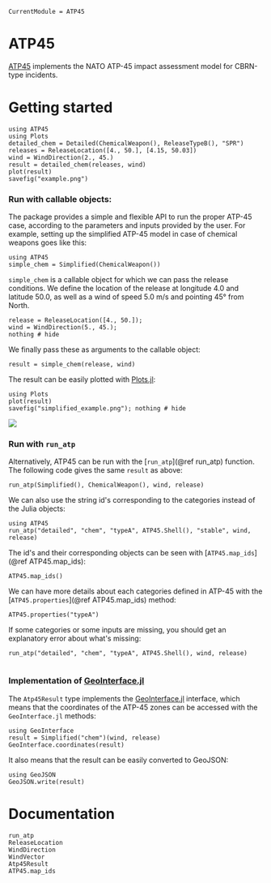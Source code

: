 ```@meta
CurrentModule = ATP45
```

# ATP45

[ATP45](https://github.com/tcarion/ATP45.jl) implements the NATO ATP-45 impact assessment model for CBRN-type incidents.

# Getting started

```@setup generate_readme
using ATP45
using Plots
detailed_chem = Detailed(ChemicalWeapon(), ReleaseTypeB(), "SPR")
releases = ReleaseLocation([4., 50.], [4.15, 50.03])
wind = WindDirection(2., 45.)
result = detailed_chem(releases, wind)
plot(result)
savefig("example.png")
```
### Run with callable objects:
The package provides a simple and flexible API to run the proper ATP-45 case, according to the parameters and inputs provided by the user.
For example, setting up the simplified ATP-45 model in case of chemical weapons goes like this:
```@example getstarted
using ATP45
simple_chem = Simplified(ChemicalWeapon()) 
```

`simple_chem` is a callable object for which we can pass the release conditions. We define the location of the release at longitude 4.0 and latitude 50.0, as well as a wind of speed 5.0 m/s and pointing 45° from North.
```@example getstarted
release = ReleaseLocation([4., 50.]);
wind = WindDirection(5., 45.);
nothing # hide
```
We finally pass these as arguments to the callable object:
```@example getstarted
result = simple_chem(release, wind)
```

The result can be easily plotted with [Plots.jl](https://github.com/JuliaPlots/Plots.jl):
```@example getstarted
using Plots
plot(result)
savefig("simplified_example.png"); nothing # hide
```

![](simplified_example.png)


### Run with `run_atp`
Alternatively, ATP45 can be run with the [`run_atp`](@ref run_atp) function. The following code gives the same `result` as above:
```@example getstarted
run_atp(Simplified(), ChemicalWeapon(), wind, release)
```

We can also use the string id's corresponding to the categories instead of the Julia objects:
```@example getstarted
using ATP45
run_atp("detailed", "chem", "typeA", ATP45.Shell(), "stable", wind, release)
```

The id's and their corresponding objects can be seen with [`ATP45.map_ids`](@ref ATP45.map_ids):
```@example getstarted
ATP45.map_ids()
```

We can have more details about each categories defined in ATP-45 with the [`ATP45.properties`](@ref ATP45.map_ids) method:
```@example getstarted
ATP45.properties("typeA")
```

If some categories or some inputs are missing, you should get an explanatory error about what's missing:
```@repl getstarted
run_atp("detailed", "chem", "typeA", ATP45.Shell(), wind, release)
```

```
```

### Implementation of [GeoInterface.jl](https://github.com/JuliaGeo/GeoInterface.jl)
The `Atp45Result` type implements the [GeoInterface.jl](https://github.com/JuliaGeo/GeoInterface.jl) interface, which means that the coordinates of the ATP-45 zones can be accessed with the `GeoInterface.jl` methods:
```@example getstarted
using GeoInterface
result = Simplified("chem")(wind, release)
GeoInterface.coordinates(result)
```

It also means that the result can be easily converted to GeoJSON:
```@example getstarted
using GeoJSON
GeoJSON.write(result)
```

# Documentation
```@docs
run_atp
ReleaseLocation
WindDirection
WindVector
Atp45Result
ATP45.map_ids
```
